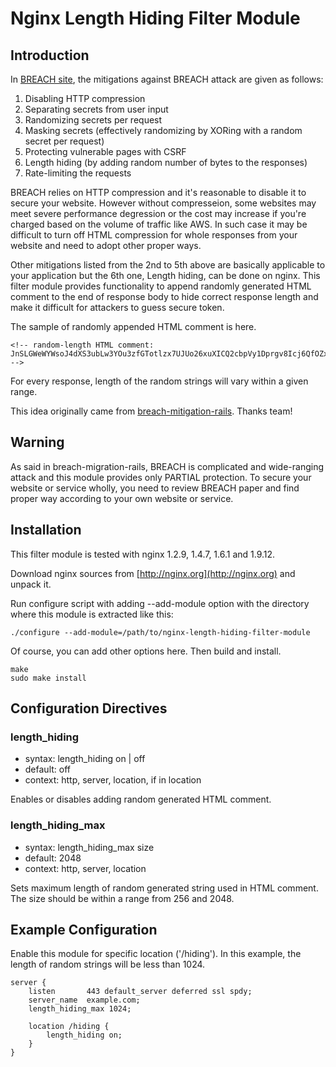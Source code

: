 
# Nginx Length Hiding Filter Module

## Introduction

In [BREACH site](http://breachattack.com/), the mitigations against BREACH attack are given as follows:

1. Disabling HTTP compression
2. Separating secrets from user input
3. Randomizing secrets per request
4. Masking secrets (effectively randomizing by XORing with a random secret per request)
5. Protecting vulnerable pages with CSRF
6. Length hiding (by adding random number of bytes to the responses)
7. Rate-limiting the requests

BREACH relies on HTTP compression and it's reasonable to disable it to secure your website. However without compresseion, some websites may meet severe performance degression or the cost may increase if you're charged based on the volume of traffic like AWS. In such case it may be difficult to turn off HTML compression for whole responses from your website and need to adopt other proper ways.

Other mitigations listed from the 2nd to 5th above are basically applicable to your application but the 6th one, Length hiding, can be done on nginx. This filter module provides functionality to append randomly generated HTML comment to the end of response body to hide correct response length and make it difficult for attackers to guess secure token.

The sample of randomly appended HTML comment is here.
```
<!-- random-length HTML comment: JnSLGWeWYWsoJ4dXS3ubLw3YOu3zfGTotlzx7UJUo26xuXICQ2cbpVy1Dprgv8Icj6QfOZx2Ptp9HxCVoevTxhKzMzV6xeYXao0oCngRWJRb4Tvive1iBAXLzrHlLg6jKwNKXrct0tJuA2TvWIRVIng6UoffIbCQLPbi63PwmWemOxVi6m3CPa6hCbAK2CaBR1jLux7UJa4WNN4H0yIDMElMglWWouY5m5FUqAn0afMmtErj0zkA2LMWxisZRES38XLoYycySmaBrIih5IixUsJFR0ei4uZ0IifgV5SnitoNzMusSQem9npObHuU2HKApneAjwnFdPSQZA9sRdSOE8agDI05P832mV1JIcOjsg0FgzxvSG7UEX0HdqBqp2jPOYYW0k5gGtmkiXWydRJfn9lGomxReUeqq2Aec69gplEM6a8aqH5TFgXrGK8jcaPISQlsKkMxJQ7Fp6fVDbmI59xCIvlk -->
```
For every response, length of the random strings will vary within a given range.

This idea originally came from [breach-mitigation-rails](https://github.com/meldium/breach-mitigation-rails/). Thanks team!

## Warning

As said in breach-migration-rails, BREACH is complicated and wide-ranging attack and this module provides only PARTIAL protection. To secure your website or service wholly, you need to review BREACH paper and find proper way according to your own website or service.

## Installation

This filter module is tested with nginx 1.2.9, 1.4.7, 1.6.1 and 1.9.12.

Download nginx sources from [http://nginx.org](http://nginx.org) and unpack it.

Run configure script with adding --add-module option with the directory where this module is extracted like this:
```
./configure --add-module=/path/to/nginx-length-hiding-filter-module
```
Of course, you can add other options here. Then build and install.
```
make
sudo make install
```

## Configuration Directives


### length_hiding

* syntax: length_hiding on | off
* default: off
* context: http, server, location, if in location

Enables or disables adding random generated HTML comment.

### length_hiding_max 

* syntax: length_hiding_max size
* default: 2048
* context: http, server, location

Sets maximum length of random generated string used in HTML comment. The size should be within a range from 256 and 2048.

## Example Configuration

Enable this module for specific location ('/hiding'). In this example, the length of random strings will be less than 1024.
```
server {
    listen       443 default_server deferred ssl spdy;
    server_name  example.com;
    length_hiding_max 1024;

    location /hiding {
        length_hiding on;
    }
}
```

